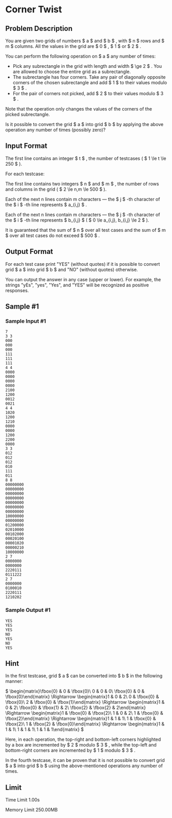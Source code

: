 # Corner Twist

## Problem Description

You are given two grids of numbers $ a $ and $ b $ , with $ n $ rows and $ m $ columns. All the values in the grid are $ 0 $ , $ 1 $ or $ 2 $ .

You can perform the following operation on $ a $ any number of times:

- Pick any subrectangle in the grid with length and width $ \ge 2 $ . You are allowed to choose the entire grid as a subrectangle.
- The subrectangle has four corners. Take any pair of diagonally opposite corners of the chosen subrectangle and add $ 1 $ to their values modulo $ 3 $ .
- For the pair of corners not picked, add $ 2 $ to their values modulo $ 3 $ .

Note that the operation only changes the values of the corners of the picked subrectangle.

Is it possible to convert the grid $ a $ into grid $ b $ by applying the above operation any number of times (possibly zero)?

## Input Format

The first line contains an integer $ t $ , the number of testcases ( $ 1 \le t \le 250 $ ).

For each testcase:

The first line contains two integers $ n $ and $ m $ , the number of rows and columns in the grid ( $ 2 \le n,m \le 500 $ ).

Each of the next n lines contain m characters — the $ j $ -th character of the $ i $ -th line represents $ a_{i,j} $ .

Each of the next n lines contain m characters — the $ j $ -th character of the $ i $ -th line represents $ b_{i,j} $ ( $ 0 \le a_{i,j}, b_{i,j} \le 2 $ ).

It is guaranteed that the sum of $ n $ over all test cases and the sum of $ m $ over all test cases do not exceed $ 500 $ .

## Output Format

For each test case print "YES" (without quotes) if it is possible to convert grid $ a $ into grid $ b $ and "NO" (without quotes) otherwise.

You can output the answer in any case (upper or lower). For example, the strings "yEs", "yes", "Yes", and "YES" will be recognized as positive responses.

## Sample #1

### Sample Input #1

```
7
3 3
000
000
000
111
111
111
4 4
0000
0000
0000
0000
2100
1200
0012
0021
4 4
1020
1200
1210
0000
0000
1200
2200
0000
3 3
012
012
012
010
111
011
8 8
00000000
00000000
00000000
00000000
00000000
00000000
00000000
10000000
00000000
01200000
02010000
00102000
00020100
00001020
00000210
10000000
2 7
0000000
0000000
2220111
0111222
2 7
0000000
0100010
2220111
1210202
```

### Sample Output #1

```
YES
YES
YES
NO
YES
NO
YES
```

## Hint

In the first testcase, grid $ a $ can be converted into $ b $ in the following manner:

 $ \begin{matrix}\fbox{0} & 0 & \fbox{0}\\ 0 & 0 & 0\\ \fbox{0} & 0 & \fbox{0}\end{matrix} \Rightarrow \begin{matrix}1 & 0 & 2\\ 0 & \fbox{0} & \fbox{0}\\ 2 & \fbox{0} & \fbox{1}\end{matrix} \Rightarrow \begin{matrix}1 & 0 & 2\\ \fbox{0} & \fbox{1} & 2\\ \fbox{2} & \fbox{2} & 2\end{matrix} \Rightarrow \begin{matrix}1 & \fbox{0} & \fbox{2}\\ 1 & 0 & 2\\ 1 & \fbox{0} & \fbox{2}\end{matrix} \Rightarrow \begin{matrix}1 & 1 & 1\\ 1 & \fbox{0} & \fbox{2}\\ 1 & \fbox{2} & \fbox{0}\end{matrix} \Rightarrow \begin{matrix}1 & 1 & 1\\ 1 & 1 & 1\\ 1 & 1 & 1\end{matrix} $

Here, in each operation, the top-right and bottom-left corners highlighted by a box are incremented by $ 2 $ modulo $ 3 $ , while the top-left and bottom-right corners are incremented by $ 1 $ modulo $ 3 $ .

In the fourth testcase, it can be proven that it is not possible to convert grid $ a $ into grid $ b $ using the above-mentioned operations any number of times.

## Limit



Time Limit
1.00s

Memory Limit
250.00MB